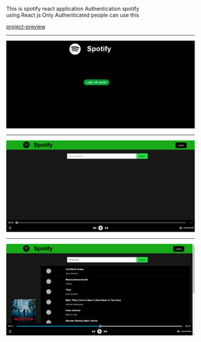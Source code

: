 This is spotify react application 
Authentication spotify  
using React js
Only Authenticated people can use this

[project-preview](https://spotify-react-cs.herokuapp.com/)

**********************************************************************************
![alt-text](https://github.com/chandra-sekharan/spotify-react/blob/master/spot.PNG)

***********************************************************************************
![alt-text](https://github.com/chandra-sekharan/spotify-react/blob/master/spot1.PNG)

************************************************************************************
![alt-text](https://github.com/chandra-sekharan/spotify-react/blob/master/spot3.PNG)
